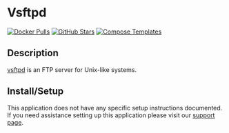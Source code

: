 # Vsftpd

[![Docker Pulls](https://img.shields.io/docker/pulls/fauria/vsftpd?style=flat-square&color=607D8B&label=docker%20pulls&logo=docker)](https://hub.docker.com/r/fauria/vsftpd)
[![GitHub Stars](https://img.shields.io/github/stars/fauria/docker-vsftpd?style=flat-square&color=607D8B&label=github%20stars&logo=github)](https://github.com/fauria/docker-vsftpd)
[![Compose Templates](https://img.shields.io/static/v1?style=flat-square&color=607D8B&label=compose&message=templates)](https://github.com/GhostWriters/DockSTARTer/tree/main/compose/.apps/vsftpd)

## Description

[vsftpd](https://security.appspot.com/vsftpd.html) is an FTP server for
Unix-like systems.

## Install/Setup

This application does not have any specific setup instructions documented. If
you need assistance setting up this application please visit our
[support page](https://dockstarter.com/basics/support/).

